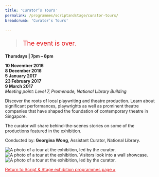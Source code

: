 ```yaml
---
title: 'Curator’s Tours'
permalink: /programmes/scriptandstage/curator-tours/
breadcrumb: 'Curator’s Tours'

---
```



<blockquote style="color: #E21216; font-size: 150%;">The event is over.</blockquote>

__Thursdays &#124; 7pm – 8pm__

__10 November 2016__<br>
__8 December 2016__<br>
__5 January 2017__<br>
__23 February 2017__<br>
__9 March 2017__<br>
_Meeting point: Level 7, Promenade, National Library Building_

Discover the roots of local playwriting and theatre production. Learn about significant performances, playwrights as well as prominent theatre companies that have shaped the foundation of contemporary theatre in Singapore.

The curator will share behind-the-scenes stories on some of the productions featured in the exhibition. 

Conducted by: __Georgina Wong__, Assistant Curator, National Library.

<img srcset="/images/event-images/script-and-stage-onsite/ss08_400w.jpg 400w, /images/event-images/script-and-stage-onsite/SS08_1000w.jpg 1000w" sizes="(max-width: 500px) 40vw, 100vw" height="714" width="1000" src="/images/event-images/script-and-stage-onsite/SS08_400w.jpg" alt="A photo of a tour at the exhibition, led by the curator.">

<img srcset="/images/event-images/script-and-stage-onsite/ss09_400w.jpg 400w, /images/event-images/script-and-stage-onsite/SS09_1000w.jpg 1000w" sizes="(max-width: 500px) 40vw, 100vw" height="703" width="1000" src="/images/event-images/script-and-stage-onsite/SS09_400w.jpg" alt="A photo of a tour at the exhibition. Visitors look into a wall showcase.">

<img srcset="/images/event-images/script-and-stage-onsite/ss07_400w.jpg 400w, /images/event-images/script-and-stage-onsite/SS07_1000w.jpg 1000w" sizes="(max-width: 500px) 40vw, 100vw" height="607" width="1000" src="/images/event-images/script-and-stage-onsite/SS07_400w.jpg" alt="A photo of a tour at the exhibition, led by the curator.">

<a href="/exhibitions/past-exhibitions/scriptandstage/programmes/" style="color:#E21216;">Return to Script &amp; Stage exhibition programmes page &#187;</a>
